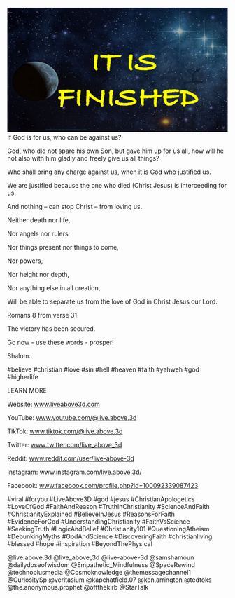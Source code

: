 ![Video cover image](./cover2.jpg "cover photo")
If God is for us, who can be against us?

God, who did not spare his own Son, but gave him up for us all, how will he not also with him gladly and freely give us all things?

Who shall bring any charge against us, when it is God who justified us.

We are justified because the one who died (Christ Jesus) is interceeding for us.

And nothing – can stop Christ – from loving us.

Neither death nor life, 

Nor angels nor rulers

Nor things present nor things to come, 

Nor powers, 

Nor height nor depth, 

Nor anything else in all creation, 

Will be able to separate us from the love of God in Christ Jesus our Lord.

Romans 8 from verse 31.

The victory has been secured.

Go now - use these words - prosper!

Shalom.

#believe #christian #love #sin #hell #heaven #faith #yahweh #god #higherlife


LEARN MORE

Website: www.liveabove3d.com

YouTube: www.youtube.com/@live.above.3d

TikTok: www.tiktok.com/@live.above.3d

Twitter: www.twitter.com/live_above_3d

Reddit: www.reddit.com/user/live-above-3d

Instagram: www.instagram.com/live.above.3d/

Facebook: www.facebook.com/profile.php?id=100092339087423

#viral #foryou #LiveAbove3D #god #jesus #ChristianApologetics #LoveOfGod #FaithAndReason #TruthInChristianity #ScienceAndFaith #ChristianityExplained #BelieveInJesus #ReasonsForFaith #EvidenceForGod #UnderstandingChristianity #FaithVsScience #SeekingTruth #LogicAndBelief #Christianity101 #QuestioningAtheism #DebunkingMyths #GodAndScience #DiscoveringFaith #christianliving #blessed #hope #inspiration #BeyondThePhysical

@live.above.3d @live_above_3d @live-above-3d @samshamoun @dailydoseofwisdom @Empathetic_Mindfulness @SpaceRewind @technoplusmedia @Cosmoknowledge @themessagechannel1 @CuriositySp @veritasium @kapchatfield.07 @ken.arrington @tedtoks @the.anonymous.prophet @offthekirb @StarTalk

